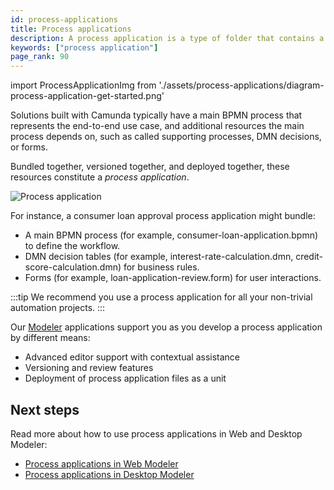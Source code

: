 ```yaml
---
id: process-applications
title: Process applications
description: A process application is a type of folder that contains a set of related files you can work on and deploy as a single bundle.
keywords: ["process application"]
page_rank: 90
---
```


import ProcessApplicationImg from './assets/process-applications/diagram-process-application-get-started.png'

Solutions built with Camunda typically have a main BPMN process that represents the end-to-end use case, and additional resources the main process depends on, such as called supporting processes, DMN decisions, or forms.

Bundled together, versioned together, and deployed together, these resources constitute a _process application_.

<p><img src={ProcessApplicationImg} alt="Process application" /></p>

For instance, a consumer loan approval process application might bundle:

- A main BPMN process (for example, consumer-loan-application.bpmn) to define the workflow.
- DMN decision tables (for example, interest-rate-calculation.dmn, credit-score-calculation.dmn) for business rules.
- Forms (for example, loan-application-review.form) for user interactions.

:::tip
We recommend you use a process application for all your non-trivial automation projects.
:::

Our [Modeler](../modeler/about-modeler.md) applications support you as you develop a process application by different means:

- Advanced editor support with contextual assistance
- Versioning and review features
- Deployment of process application files as a unit

## Next steps

Read more about how to use process applications in Web and Desktop Modeler:

- [Process applications in Web Modeler](/components/modeler/web-modeler/process-applications/process-applications.md)
- [Process applications in Desktop Modeler](/components/modeler/desktop-modeler/process-applications.md)
